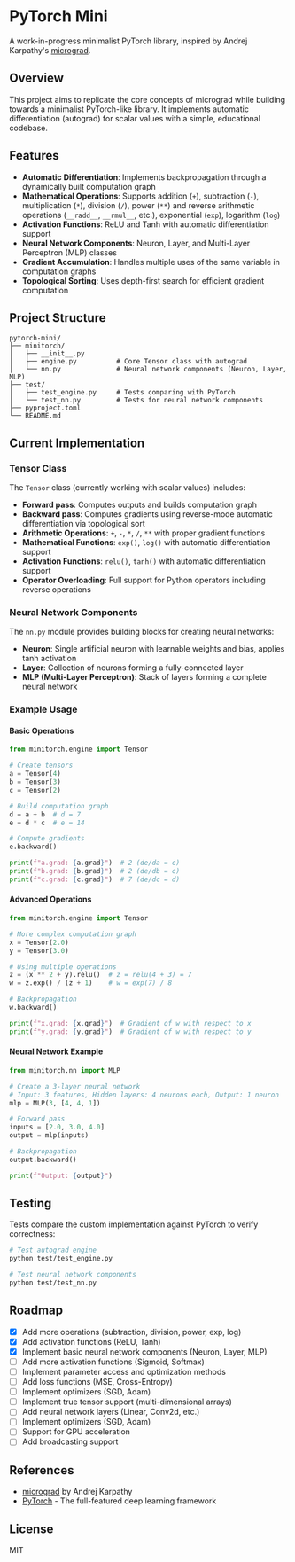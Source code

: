 # PyTorch Mini

A work-in-progress minimalist PyTorch library, inspired by Andrej Karpathy's [micrograd](https://github.com/karpathy/micrograd).

## Overview

This project aims to replicate the core concepts of micrograd while building towards a minimalist PyTorch-like library. It implements automatic differentiation (autograd) for scalar values with a simple, educational codebase.

## Features

- **Automatic Differentiation**: Implements backpropagation through a dynamically built computation graph
- **Mathematical Operations**: Supports addition (`+`), subtraction (`-`), multiplication (`*`), division (`/`), power (`**`) and reverse arithmetic operations (`__radd__`, `__rmul__`, etc.), exponential (`exp`), logarithm (`log`)
- **Activation Functions**: ReLU and Tanh with automatic differentiation support
- **Neural Network Components**: Neuron, Layer, and Multi-Layer Perceptron (MLP) classes
- **Gradient Accumulation**: Handles multiple uses of the same variable in computation graphs
- **Topological Sorting**: Uses depth-first search for efficient gradient computation

## Project Structure

```
pytorch-mini/
├── minitorch/
│   ├── __init__.py
│   ├── engine.py          # Core Tensor class with autograd
│   └── nn.py              # Neural network components (Neuron, Layer, MLP)
├── test/
│   ├── test_engine.py     # Tests comparing with PyTorch
│   └── test_nn.py         # Tests for neural network components
├── pyproject.toml
└── README.md
```

## Current Implementation

### Tensor Class

The `Tensor` class (currently working with scalar values) includes:

- **Forward pass**: Computes outputs and builds computation graph
- **Backward pass**: Computes gradients using reverse-mode automatic differentiation via topological sort
- **Arithmetic Operations**: `+`, `-`, `*`, `/`, `**` with proper gradient functions
- **Mathematical Functions**: `exp()`, `log()` with automatic differentiation support
- **Activation Functions**: `relu()`, `tanh()` with automatic differentiation support
- **Operator Overloading**: Full support for Python operators including reverse operations

### Neural Network Components

The `nn.py` module provides building blocks for creating neural networks:

- **Neuron**: Single artificial neuron with learnable weights and bias, applies tanh activation
- **Layer**: Collection of neurons forming a fully-connected layer
- **MLP (Multi-Layer Perceptron)**: Stack of layers forming a complete neural network

### Example Usage

#### Basic Operations
```python
from minitorch.engine import Tensor

# Create tensors
a = Tensor(4)
b = Tensor(3)
c = Tensor(2)

# Build computation graph
d = a + b  # d = 7
e = d * c  # e = 14

# Compute gradients
e.backward()

print(f"a.grad: {a.grad}")  # 2 (de/da = c)
print(f"b.grad: {b.grad}")  # 2 (de/db = c)
print(f"c.grad: {c.grad}")  # 7 (de/dc = d)
```

#### Advanced Operations
```python
from minitorch.engine import Tensor

# More complex computation graph
x = Tensor(2.0)
y = Tensor(3.0)

# Using multiple operations
z = (x ** 2 + y).relu()  # z = relu(4 + 3) = 7
w = z.exp() / (z + 1)    # w = exp(7) / 8

# Backpropagation
w.backward()

print(f"x.grad: {x.grad}")  # Gradient of w with respect to x
print(f"y.grad: {y.grad}")  # Gradient of w with respect to y
```

#### Neural Network Example
```python
from minitorch.nn import MLP

# Create a 3-layer neural network
# Input: 3 features, Hidden layers: 4 neurons each, Output: 1 neuron
mlp = MLP(3, [4, 4, 1])

# Forward pass
inputs = [2.0, 3.0, 4.0]
output = mlp(inputs)

# Backpropagation
output.backward()

print(f"Output: {output}")
```

## Testing

Tests compare the custom implementation against PyTorch to verify correctness:

```bash
# Test autograd engine
python test/test_engine.py

# Test neural network components
python test/test_nn.py
```

## Roadmap

- [x] Add more operations (subtraction, division, power, exp, log)
- [x] Add activation functions (ReLU, Tanh)
- [x] Implement basic neural network components (Neuron, Layer, MLP)
- [ ] Add more activation functions (Sigmoid, Softmax)
- [ ] Implement parameter access and optimization methods
- [ ] Add loss functions (MSE, Cross-Entropy)
- [ ] Implement optimizers (SGD, Adam)
- [ ] Implement true tensor support (multi-dimensional arrays)
- [ ] Add neural network layers (Linear, Conv2d, etc.)
- [ ] Implement optimizers (SGD, Adam)
- [ ] Support for GPU acceleration
- [ ] Add broadcasting support

## References

- [micrograd](https://github.com/karpathy/micrograd) by Andrej Karpathy
- [PyTorch](https://pytorch.org/) - The full-featured deep learning framework

## License

MIT
